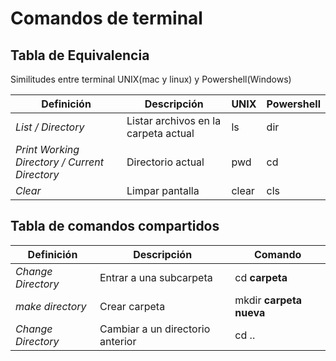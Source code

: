 # Comandos de terminal


## Tabla de Equivalencia
Similitudes entre terminal UNIX(mac y linux) y Powershell(Windows)


|Definición | Descripción | UNIX | Powershell |
|-----------|-------------|------|-------------|
|*List / Directory*|Listar archivos en la carpeta actual|ls|dir|
|*Print Working Directory / Current Directory*|Directorio actual|pwd|cd|
|*Clear*|Limpar pantalla|clear|cls|

## Tabla de comandos compartidos

|Definición|Descripción|Comando|
|----------|-----------|-------|
|*Change Directory*|Entrar a una subcarpeta|cd **carpeta**|
|*make directory*|Crear carpeta|mkdir **carpeta nueva** |
|*Change Directory*|Cambiar a un directorio anterior|cd ..|
